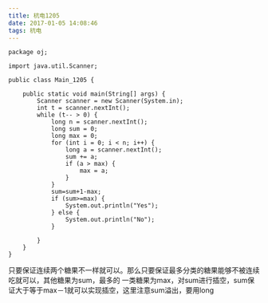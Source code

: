 ```yaml
---
title: 杭电1205
date: 2017-01-05 14:08:46
tags: 杭电
---
```

```
package oj;

import java.util.Scanner;

public class Main_1205 {

	public static void main(String[] args) {
		Scanner scanner = new Scanner(System.in);
		int t = scanner.nextInt();
		while (t-- > 0) {
			long n = scanner.nextInt();
			long sum = 0;
			long max = 0;
			for (int i = 0; i < n; i++) {
				long a = scanner.nextInt();
				sum += a;
				if (a > max) {
					max = a;
				}
			}
			sum=sum+1-max;
			if (sum>=max) {
				System.out.println("Yes");
			} else {
				System.out.println("No");
			}

		}
	}
}

```

只要保证连续两个糖果不一样就可以。那么只要保证最多分类的糖果能够不被连续吃就可以，其他糖果为sum，最多的
一类糖果为max，对sum进行插空，sum保证大于等于max－1就可以实现插空，这里注意sum溢出，要用long
